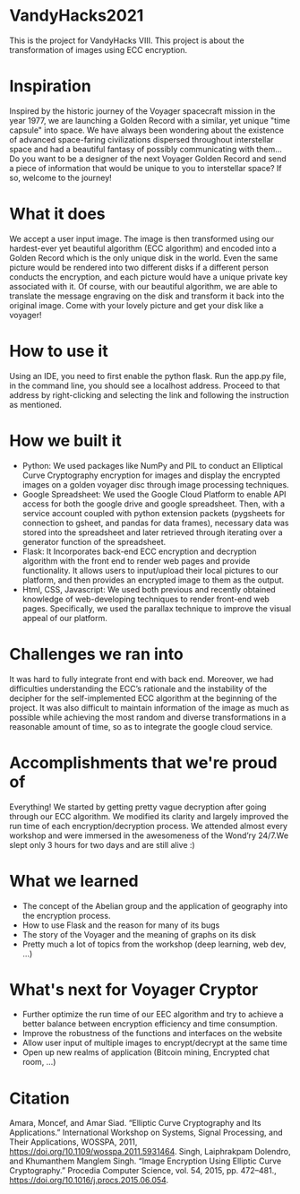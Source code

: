 # VandyHacks2021
This is the project for VandyHacks VIII. This project is about the transformation of images using ECC encryption.

# Inspiration
Inspired by the historic journey of the Voyager spacecraft mission in the year 1977, we are launching a Golden Record with a similar, yet unique "time capsule" into space. We have always been wondering about the existence of advanced space-faring civilizations dispersed throughout interstellar space and had a beautiful fantasy of possibly communicating with them... Do you want to be a designer of the next Voyager Golden Record and send a piece of information that would be unique to you to interstellar space? If so, welcome to the journey!

# What it does
We accept a user input image. The image is then transformed using our hardest-ever yet beautiful algorithm (ECC algorithm) and encoded into a Golden Record which is the only unique disk in the world. Even the same picture would be rendered into two different disks if a different person conducts the encryption, and each picture would have a unique private key associated with it. Of course, with our beautiful algorithm, we are able to translate the message engraving on the disk and transform it back into the original image. Come with your lovely picture and get your disk like a voyager!

# How to use it
Using an IDE, you need to first enable the python flask. Run the app.py file, in the command line, you should see a localhost address. Proceed to that address by right-clicking and selecting the link and following the instruction as mentioned.

# How we built it
- Python: We used packages like NumPy and PIL to conduct an Elliptical Curve Cryptography encryption for images and display the encrypted images on a golden voyager disc through image processing techniques.
- Google Spreadsheet: We used the Google Cloud Platform to enable API access for both the google drive and google spreadsheet. Then, with a service account coupled with python extension packets (pygsheets for connection to gsheet, and pandas for data frames), necessary data was stored into the spreadsheet and later retrieved through iterating over a generator function of the spreadsheet.
- Flask: It Incorporates back-end ECC encryption and decryption algorithm with the front end to render web pages and provide functionality. It allows users to input/upload their local pictures to our platform, and then provides an encrypted image to them as the output.
- Html, CSS, Javascript: We used both previous and recently obtained knowledge of web-developing techniques to render front-end web pages. Specifically, we used the parallax technique to improve the visual appeal of our platform.
# Challenges we ran into
It was hard to fully integrate front end with back end. Moreover, we had difficulties understanding the ECC’s rationale and the instability of the decipher for the self-implemented ECC algorithm at the beginning of the project. It was also difficult to maintain information of the image as much as possible while achieving the most random and diverse transformations in a reasonable amount of time, so as to integrate the google cloud service.
# Accomplishments that we're proud of
Everything! We started by getting pretty vague decryption after going through our ECC algorithm. We modified its clarity and largely improved the run time of each encryption/decryption process. We attended almost every workshop and were immersed in the awesomeness of the Wond’ry 24/7.We slept only 3 hours for two days and are still alive :)
# What we learned
- The concept of the Abelian group and the application of geography into the encryption process.
- How to use Flask and the reason for many of its bugs
- The story of the Voyager and the meaning of graphs on its disk
- Pretty much a lot of topics from the workshop (deep learning, web dev, …)
# What's next for Voyager Cryptor
- Further optimize the run time of our EEC algorithm and try to achieve a better balance between encryption efficiency and time consumption.
- Improve the robustness of the functions and interfaces on the website
- Allow user input of multiple images to encrypt/decrypt at the same time
- Open up new realms of application (Bitcoin mining, Encrypted chat room, …)
# Citation
Amara, Moncef, and Amar Siad. “Elliptic Curve Cryptography and Its Applications.” International Workshop on Systems, Signal Processing, and Their Applications, WOSSPA, 2011, https://doi.org/10.1109/wosspa.2011.5931464. Singh, Laiphrakpam Dolendro, and Khumanthem Manglem Singh. “Image Encryption Using Elliptic Curve Cryptography.” Procedia Computer Science, vol. 54, 2015, pp. 472–481., https://doi.org/10.1016/j.procs.2015.06.054.
